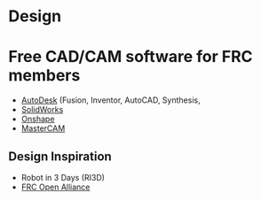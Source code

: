 # Design

# Free CAD/CAM software for FRC members
* [AutoDesk](https://www.autodesk.com/education/competitions/first) (Fusion, Inventor, AutoCAD, Synthesis, 
* [SolidWorks](https://www.solidworks.com/product/students/free-solidworks-first-robotics-teams)
* [Onshape](https://www.onshape.com/en/education/robotics)
* [MasterCAM](https://www.mastercam.com/community/competitions/first-robotics/)

## Design Inspiration
* Robot in 3 Days (RI3D)
* [FRC Open Alliance](https://www.chiefdelphi.com/c/first/open-alliance/89)
